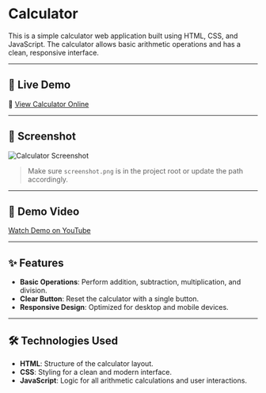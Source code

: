 # Calculator

This is a simple calculator web application built using HTML, CSS, and JavaScript. The calculator allows basic arithmetic operations and has a clean, responsive interface.

---

## 🚀 Live Demo

🔗 [View Calculator Online](https://calculater-teal.vercel.app/)

---

## 📸 Screenshot

![Calculator Screenshot](./screenshot.png)

> Make sure `screenshot.png` is in the project root or update the path accordingly.

---

## 🎥 Demo Video 

[Watch Demo on YouTube](https://your-demo-link.com)

---

## ✨ Features

- **Basic Operations**: Perform addition, subtraction, multiplication, and division.
- **Clear Button**: Reset the calculator with a single button.
- **Responsive Design**: Optimized for desktop and mobile devices.

---

## 🛠️ Technologies Used

- **HTML**: Structure of the calculator layout.
- **CSS**: Styling for a clean and modern interface.
- **JavaScript**: Logic for all arithmetic calculations and user interactions.

